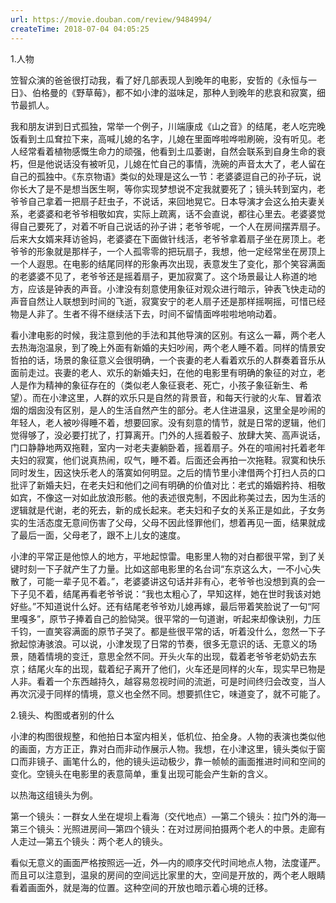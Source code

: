 ```yaml
---
url: https://movie.douban.com/review/9484994/
createTime: 2018-07-04 04:05:25
---
```


1.人物

笠智众演的爸爸很打动我，看了好几部表现人到晚年的电影，安哲的《永恒与一日》、伯格曼的《野草莓》，都不如小津的滋味足，那种人到晚年的悲哀和寂寞，细节最抓人。

我和朋友讲到日式孤独，常举一个例子，川端康成《山之音》的结尾，老人吃完晚饭看到土瓜耷拉下来，高喊儿媳的名字，儿媳在里面哗啦哗啦刷碗，没有听见。老人经常看着植物感慨生命力的顽强，他看到土瓜萎谢，自然会联系到自身生命的衰朽，但是他说话没有被听见，儿媳在忙自己的事情，洗碗的声音太大了，老人留在自己的孤独中。《东京物语》类似的处理是这么一节：老婆婆逗自己的孙子玩，说你长大了是不是想当医生啊，等你实现梦想说不定我就要死了；镜头转到室内，老爷爷自己拿着一把扇子赶虫子，不说话，来回地晃它。日本导演才会这么拍夫妻关系，老婆婆和老爷爷相敬如宾，实际上疏离，话不会直说，都往心里去。老婆婆觉得自己要死了，对着不听自己说话的孙子讲；老爷爷呢，一个人在房间摆弄扇子。后来大女婿来拜访爸妈，老婆婆在下面做针线活，老爷爷拿着扇子坐在房顶上。老爷爷的形象就是那样子，一个人孤零零的把玩扇子，我想，他一定经常坐在房顶上一个人遐思。在电影的结尾同样的形象再次出现，表意发生了变化，那个笑容满面的老婆婆不见了，老爷爷还是摇着扇子，更加寂寞了。这个场景最让人称道的地方，应该是钟表的声音。小津没有刻意使用象征对观众进行暗示，钟表飞快走动的声音自然让人联想到时间的飞逝，寂寞安宁的老人扇子还是那样摇啊摇，可惜已经物是人非了。生者不得不继续活下去，时间不留情面哗啦啦地响动着。

看小津电影的时候，我注意到他的手法和其他导演的区别。有这么一幕，两个老人去热海泡温泉，到了晚上外面有新婚的夫妇吵闹，两个老人睡不着。同样的情景安哲拍的话，场景的象征意义会很明确，一个丧妻的老人看着欢乐的人群奏着音乐从面前走过。丧妻的老人、欢乐的新婚夫妇，在他的电影里有明确的象征的对立，老人是作为精神的象征存在的（类似老人象征衰老、死亡，小孩子象征新生、希望）。而在小津这里，人群的欢乐只是自然的背景音，和每天行驶的火车、冒着浓烟的烟囱没有区别，是人的生活自然产生的部分。老人住进温泉，这里全是吵闹的年轻人，老人被吵得睡不着，想要回家。没有刻意的情节，就是日常的逻辑，他们觉得够了，没必要打扰了，打算离开。门外的人摇着骰子、放肆大笑、高声说话，门口静静地两双拖鞋，室内一对老夫妻躺卧着，摇着扇子。外在的喧闹衬托着老年夫妇的寂寞，他们说真热闹，叹气，睡不着。后面还会再拍一次拖鞋。寂寞和快乐同时发生，因这快乐老人的落寞如何明显。之后的情节里小津借两个打扫人员的口批评了新婚夫妇，在老夫妇和他们之间有明确的价值对比：老式的婚姻矜持、相敬如宾，不像这一对如此放浪形骸。他的表述很克制，不因此称美过去，因为生活的逻辑就是代谢，老的死去，新的成长起来。老夫妇和子女的关系正是如此，子女务实的生活态度无意间伤害了父母，父母不因此怪罪他们，想着再见一面，结果就成了最后一面，父母老了，跟不上儿女的速度。

小津的平常正是他惊人的地方，平地起惊雷。电影里人物的对白都很平常，到了关键时刻一下子就产生了力量。比如这部电影里的名台词“东京这么大，一不小心失散了，可能一辈子见不着。”，老婆婆讲这句话并非有心，老爷爷也没想到真的会一下子见不着，结尾再看老爷爷说：“我也太粗心了，早知这样，她在世时我该对她好些。”不知道说什么好。还有结尾老爷爷劝儿媳再嫁，最后带着笑脸说了一句“阿里嘎多”，原节子捧着自己的脸恸哭。很平常的一句道谢，听起来却像诀别，力压千钧，一直笑容满面的原节子哭了。都是些很平常的话，听着没什么，忽然一下子掀起惊涛骇浪。可以说，小津发现了日常的节奏，很多无意识的话、无意义的场景，随着情境的变迁，意思全然不同。开头火车的出现，载着老爷爷老奶奶去东京；结尾火车的出现，载着纪子离开了他们，火车还是同样的火车，现实早已物是人非。看着一个东西越持久，越容易忽视时间的流逝，可是时间终归会改变，当人再次沉浸于同样的情境，意义也全然不同。想要抓住它，味道变了，就不可能了。

2.镜头、构图或者别的什么

小津的构图很规整，和他拍日本室内相关，低机位、拍全身。人物的表演也类似他的画面，方方正正，靠对白而非动作展示人物。我想，在小津这里，镜头类似于窗口而非镜子、画笔什么的，他的镜头运动极少，靠一帧帧的画面推进时间和空间的变化。空镜头在电影里的表意简单，重复出现可能会产生新的含义。

以热海这组镜头为例。

第一个镜头：一群女人坐在堤坝上看海（交代地点）—第二个镜头：拉门外的海—第三个镜头：光照进房间—第四个镜头：在对过房间拍摄两个老人的中景。走廊有人走过—第五个镜头：两个老人的镜头。

看似无意义的画面严格按照远—近，外—内的顺序交代时间地点人物，法度谨严。而且可以注意到，温泉的房间的空间远比家里的大，空间是开放的，两个老人眼睛看着画面外，就是海的位置。这种空间的开放也暗示着心境的迁移。